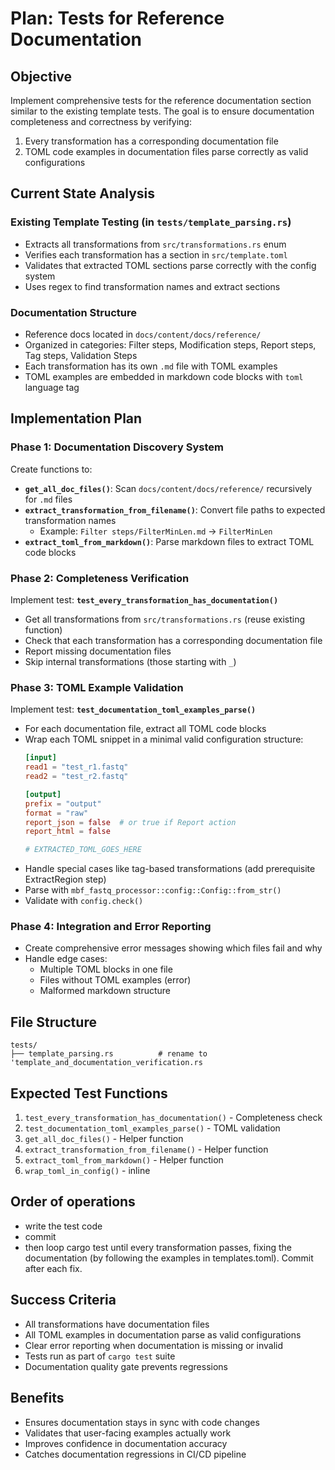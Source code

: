 # Plan: Tests for Reference Documentation

## Objective
Implement comprehensive tests for the reference documentation section similar to the existing template tests. The goal is to ensure documentation completeness and correctness by verifying:

1. Every transformation has a corresponding documentation file
2. TOML code examples in documentation files parse correctly as valid configurations

## Current State Analysis

### Existing Template Testing (in `tests/template_parsing.rs`)
- Extracts all transformations from `src/transformations.rs` enum
- Verifies each transformation has a section in `src/template.toml`
- Validates that extracted TOML sections parse correctly with the config system
- Uses regex to find transformation names and extract sections

### Documentation Structure
- Reference docs located in `docs/content/docs/reference/`
- Organized in categories: Filter steps, Modification steps, Report steps, Tag steps, Validation Steps
- Each transformation has its own `.md` file with TOML examples
- TOML examples are embedded in markdown code blocks with `toml` language tag

## Implementation Plan

### Phase 1: Documentation Discovery System
Create functions to:
- **`get_all_doc_files()`**: Scan `docs/content/docs/reference/` recursively for `.md` files
- **`extract_transformation_from_filename()`**: Convert file paths to expected transformation names
  - Example: `Filter steps/FilterMinLen.md` → `FilterMinLen`
- **`extract_toml_from_markdown()`**: Parse markdown files to extract TOML code blocks

### Phase 2: Completeness Verification
Implement test: **`test_every_transformation_has_documentation()`**
- Get all transformations from `src/transformations.rs` (reuse existing function)
- Check that each transformation has a corresponding documentation file
- Report missing documentation files
- Skip internal transformations (those starting with `_`)

### Phase 3: TOML Example Validation
Implement test: **`test_documentation_toml_examples_parse()`**
- For each documentation file, extract all TOML code blocks
- Wrap each TOML snippet in a minimal valid configuration structure:
  ```toml
  [input]
  read1 = "test_r1.fastq"
  read2 = "test_r2.fastq"

  [output]
  prefix = "output"
  format = "raw"
  report_json = false  # or true if Report action
  report_html = false

  # EXTRACTED_TOML_GOES_HERE
  ```
- Handle special cases like tag-based transformations (add prerequisite ExtractRegion step)
- Parse with `mbf_fastq_processor::config::Config::from_str()`
- Validate with `config.check()`

### Phase 4: Integration and Error Reporting
- Create comprehensive error messages showing which files fail and why
- Handle edge cases:
  - Multiple TOML blocks in one file
  - Files without TOML examples (error)
  - Malformed markdown structure

## File Structure
```
tests/
├── template_parsing.rs          # rename to 'template_and_documentation_verification.rs
```

## Expected Test Functions
1. `test_every_transformation_has_documentation()` - Completeness check
2. `test_documentation_toml_examples_parse()` - TOML validation
3. `get_all_doc_files()` - Helper function
4. `extract_transformation_from_filename()` - Helper function  
5. `extract_toml_from_markdown()` - Helper function
6. `wrap_toml_in_config()` - inline 


## Order of operations
- write the test code
- commit 
- then loop cargo test until every transformation passes, fixing the documentation
(by following the examples in templates.toml). Commit after each fix.

## Success Criteria
- All transformations have documentation files
- All TOML examples in documentation parse as valid configurations
- Clear error reporting when documentation is missing or invalid
- Tests run as part of `cargo test` suite
- Documentation quality gate prevents regressions

## Benefits
- Ensures documentation stays in sync with code changes
- Validates that user-facing examples actually work
- Improves confidence in documentation accuracy
- Catches documentation regressions in CI/CD pipeline
